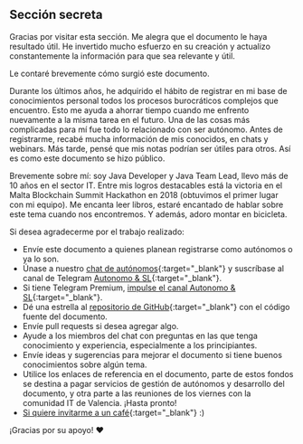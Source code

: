## Sección secreta

Gracias por visitar esta sección. Me alegra que el documento le haya resultado útil. He invertido mucho esfuerzo en su
creación y actualizo constantemente la información para que sea relevante y útil.

Le contaré brevemente cómo surgió este documento.

Durante los últimos años, he adquirido el hábito de registrar en mi base de conocimientos personal todos los procesos burocráticos complejos
que encuentro. Esto me ayuda a ahorrar tiempo cuando me enfrento nuevamente a la misma tarea en el futuro.
Una de las cosas más complicadas para mí fue todo lo relacionado con ser autónomo. Antes de registrarme,
recabé mucha información de mis conocidos, en chats y webinars.
Más tarde, pensé que mis notas podrían ser útiles para otros. Así es como este documento se hizo público.

Brevemente sobre mí: soy Java Developer y Java Team Lead, llevo más de 10 años en el sector IT. Entre mis logros destacables está
la victoria en el Malta Blockchain Summit Hackathon en 2018 (obtuvimos el primer lugar con mi equipo). Me encanta leer libros,
estaré encantado de hablar sobre este tema cuando nos encontremos. Y además, adoro montar en bicicleta.

Si desea agradecerme por el trabajo realizado:

- Envíe este documento a quienes planean registrarse como autónomos o ya lo son.
- Únase a nuestro [chat de autónomos](https://bit.ly/it-autonomos-spain-eng){:target="_blank"} y suscríbase al canal de Telegram
  [Autonomo & SL](https://bit.ly/autonomo-and-sl-channel){:target="_blank"}.
- Si tiene Telegram Premium, [impulse el canal Autonomo & SL](https://bit.ly/autonomo-and-sl-channel-boost){:target="_blank"}.
- Dé una estrella al [repositorio de GitHub](https://bit.ly/it-autonomos-github){:target="_blank"} con el código fuente del documento.
- Envíe pull requests si desea agregar algo.
- Ayude a los miembros del chat con preguntas en las que tenga conocimiento y experiencia, especialmente a los principiantes.
- Envíe ideas y sugerencias para mejorar el documento si tiene buenos conocimientos sobre algún tema.
- Utilice los enlaces de referencia en el documento, parte de estos fondos se destina a pagar servicios de gestión de autónomos y desarrollo del
  documento, y otra parte a las reuniones de los viernes con la comunidad IT de Valencia. ¡Hasta pronto!
- [Si quiere invitarme a un café](https://bit.ly/buy-coffee-v112263){:target="_blank"} :)

¡Gracias por su apoyo! ❤️ 
